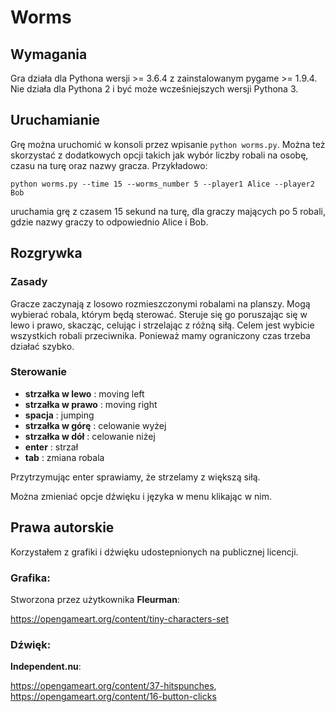# Worms
## Wymagania
Gra działa dla Pythona wersji >= 3.6.4 z zainstalowanym pygame >= 1.9.4. Nie działa dla Pythona 2 i być może wcześniejszych wersji Pythona 3.

## Uruchamianie
Grę można uruchomić w konsoli przez wpisanie `python worms.py`. Można też skorzystać z dodatkowych opcji takich jak wybór liczby robali na osobę, czasu na turę oraz nazwy gracza. Przykładowo:

`python worms.py --time 15 --worms_number 5 --player1 Alice --player2 Bob`

uruchamia grę z czasem 15 sekund na turę, dla graczy mających po 5 robali, gdzie nazwy graczy to odpowiednio Alice i Bob.

## Rozgrywka
### Zasady
Gracze zaczynają z losowo rozmieszczonymi robalami na planszy. Mogą wybierać robala, którym będą sterować. Steruje się go poruszając się w lewo i prawo, skacząc, celując i strzelając z różną siłą. Celem jest wybicie wszystkich robali przeciwnika. Ponieważ mamy ograniczony czas trzeba działać szybko.

### Sterowanie
* **strzałka w lewo** : moving left
* **strzałka w prawo** : moving right
* **spacja** : jumping
* **strzałka w górę** : celowanie wyżej
* **strzałka w dół** : celowanie niżej
* **enter** : strzał
* **tab** : zmiana robala

Przytrzymując enter sprawiamy, że strzelamy z większą siłą.

Można zmieniać opcje dźwięku i języka w menu klikając w nim.

## Prawa autorskie
Korzystałem z grafiki i dźwięku udostepnionych na publicznej licencji.

### Grafika:
Stworzona przez użytkownika **Fleurman**:

https://opengameart.org/content/tiny-characters-set

### Dźwięk:
**Independent.nu**:

https://opengameart.org/content/37-hitspunches,
https://opengameart.org/content/16-button-clicks

